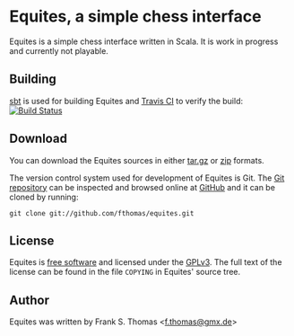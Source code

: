 # Equites, a simple chess interface

Equites is a simple chess interface written in Scala. It is work in progress
and currently not playable.

## Building

[sbt][] is used for building Equites and [Travis CI][] to verify the build:
[![Build Status][]](http://travis-ci.org/fthomas/equites)

[sbt]: http://www.scala-sbt.org/
[Travis CI]: http://travis-ci.org/
[Build Status]: https://secure.travis-ci.org/fthomas/equites.png

## Download

You can download the Equites sources in either [tar.gz][] or [zip][] formats.

[tar.gz]: https://github.com/fthomas/equites/tarball/master
[zip]:    https://github.com/fthomas/equites/zipball/master

The version control system used for development of Equites is Git. The [Git
repository][] can be inspected and browsed online at [GitHub][] and it can
be cloned by running:

    git clone git://github.com/fthomas/equites.git

[Git repository]: http://github.com/fthomas/equites
[GitHub]: http://github.com/

## License

Equites is [free software][] and licensed under the [GPLv3][]. The full text
of the license can be found in the file `COPYING` in Equites' source tree.

[free software]: http://www.gnu.org/philosophy/free-sw.html
[GPLv3]: http://www.gnu.org/licenses/gpl-3.0.html

## Author

Equites was written by Frank S. Thomas <<f.thomas@gmx.de>>
